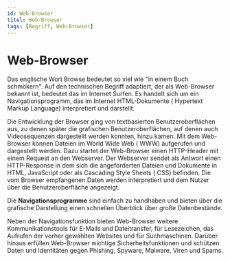 ```yaml
---
id: Web-Browser
titel: Web-Browser
tags: [Begriff, Web-Browser]
---
```


# Web-Browser

Das englische Wort Browse bedeutet so viel wie "in einem Buch schmökern". Auf den technischen Begriff adaptiert, der als Web-Browser bekannt ist, bedeutet das im Internet Surfen. Es handelt sich um ein Navigationsprogramm, das im Internet HTML-Dokumente ( Hypertext Markup Language) interpretiert und darstellt. 

Die Entwicklung der Browser ging von textbasierten Benutzeroberflächen aus, zu denen später die grafischen Benutzeroberflächen, auf denen auch Videosequenzen dargestellt werden konnten, hinzu kamen. Mit dem Web-Browser können Dateien im World Wide Web ( WWW) aufgerufen und dargestellt werden. Dazu startet der Web-Browser einen HTTP-Header mit einem Request an den Webserver. Der Webserver sendet als Antwort einen HTTP-Response in dem sich die angeforderten Dateien und Dokumente in HTML, JavaScript oder als Cascading Style Sheets ( CSS) befinden. Die vom Browser empfangenen Daten werden interpretiert und dem Nutzer über die Benutzeroberfläche angezeigt. 

Die **Navigationsprogramme** sind einfach zu handhaben und bieten über die grafische Darstellung einen schnellen Überblick über große Datenbestände.

Neben der Navigationsfunktion bieten Web-Browser weitere Kommunikationstools für E-Mails und Dateitransfer, für Lesezeichen, das Aufrufen der vorher gewählten Websites und für Suchmaschinen. Darüber hinaus erfüllen Web-Browser wichtige Sicherheitsfunktionen und schützen Daten und Identitäten gegen Phishing, Spyware, Malware, Viren und Spams. 

